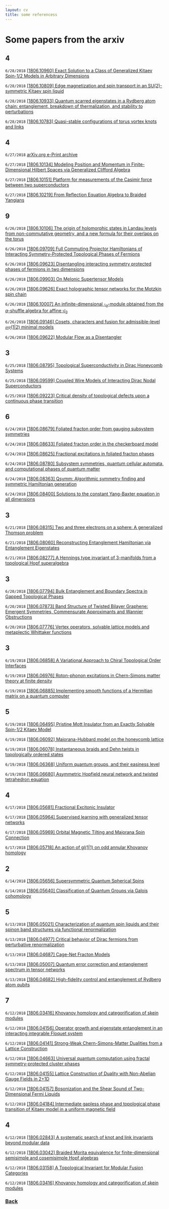 ```yaml
---
layout: cv
title: some referencess
---
```


# Some papers from the arxiv

## 4 
`6/28/2018` 
 [[1806.10960] Exact Solution to a Class of Generalized Kitaev Spin-$1/2$ Models in Arbitrary Dimensions](https://arxiv.org/abs/1806.10960) 
 

`6/28/2018` 
 [[1806.10809] Edge magnetization and spin transport in an SU(2)-symmetric Kitaev spin liquid](https://arxiv.org/abs/1806.10809) 
 

`6/28/2018` 
 [[1806.10933] Quantum scarred eigenstates in a Rydberg atom chain: entanglement, breakdown of thermalization, and stability to perturbations](https://arxiv.org/abs/1806.10933) 
 

`6/28/2018` 
 [[1806.10783] Quasi-stable configurations of torus vortex knots and links](https://arxiv.org/abs/1806.10783) 
 

## 4 
`6/27/2018` 
 [arXiv.org e-Print archive](https://arxiv.org/) 
 

`6/27/2018` 
 [[1806.10134] Modeling Position and Momentum in Finite-Dimensional Hilbert Spaces via Generalized Clifford Algebra](https://arxiv.org/abs/1806.10134) 
 

`6/27/2018` 
 [[1806.10151] Platform for measurements of the Casimir force between two superconductors](https://arxiv.org/abs/1806.10151) 
 

`6/27/2018` 
 [[1806.10219] From Reflection Equation Algebra to Braided Yangians](https://arxiv.org/abs/1806.10219) 
 

## 9 
`6/26/2018` 
 [[1806.10106] The origin of holomorphic states in Landau levels from non-commutative geometry, and a new formula for their overlaps on the torus](https://arxiv.org/abs/1806.10106) 
 

`6/26/2018` 
 [[1806.09709] Full Commuting Projector Hamiltonians of Interacting Symmetry-Protected Topological Phases of Fermions](https://arxiv.org/abs/1806.09709) 
 

`6/26/2018` 
 [[1806.09623] Disentangling interacting symmetry protected phases of fermions in two dimensions](https://arxiv.org/abs/1806.09623) 
 

`6/26/2018` 
 [[1806.09903] On Melonic Supertensor Models](https://arxiv.org/abs/1806.09903) 
 

`6/26/2018` 
 [[1806.09626] Exact holographic tensor networks for the Motzkin spin chain](https://arxiv.org/abs/1806.09626) 
 

`6/26/2018` 
 [[1806.10007] An infinite-dimensional $\square_q$-module obtained from the $q$-shuffle algebra for affine $\mathfrak{sl}_2$](https://arxiv.org/abs/1806.10007) 
 

`6/26/2018` 
 [[1806.09146] Cosets, characters and fusion for admissible-level $\mathfrak{osp}(1 \vert 2)$ minimal models](https://arxiv.org/abs/1806.09146) 
 

`6/26/2018` 
 [[1806.09622] Modular Flow as a Disentangler](https://arxiv.org/abs/1806.09622) 
 

## 3 
`6/25/2018` 
 [[1806.08795] Topological Superconductivity in Dirac Honeycomb Systems](https://arxiv.org/abs/1806.08795) 
 

`6/25/2018` 
 [[1806.09599] Coupled Wire Models of Interacting Dirac Nodal Superconductors](https://arxiv.org/abs/1806.09599) 
 

`6/25/2018` 
 [[1806.09223] Critical density of topological defects upon a continuous phase transition](https://arxiv.org/abs/1806.09223) 
 

## 6 
`6/24/2018` 
 [[1806.08679] Foliated fracton order from gauging subsystem symmetries](https://arxiv.org/abs/1806.08679) 
 

`6/24/2018` 
 [[1806.08633] Foliated fracton order in the checkerboard model](https://arxiv.org/abs/1806.08633) 
 

`6/24/2018` 
 [[1806.08625] Fractional excitations in foliated fracton phases](https://arxiv.org/abs/1806.08625) 
 

`6/24/2018` 
 [[1806.08780] Subsystem symmetries, quantum cellular automata, and computational phases of quantum matter](https://arxiv.org/abs/1806.08780) 
 

`6/24/2018` 
 [[1806.08363] Qsymm: Algorithmic symmetry finding and symmetric Hamiltonian generation](https://arxiv.org/abs/1806.08363) 
 

`6/24/2018` 
 [[1806.08400] Solutions to the constant Yang-Baxter equation in all dimensions](https://arxiv.org/abs/1806.08400) 
 

## 3 
`6/21/2018` 
 [[1806.08315] Two and three electrons on a sphere: A generalized Thomson problem](https://arxiv.org/abs/1806.08315) 
 

`6/21/2018` 
 [[1806.08060] Reconstructing Entanglement Hamiltonian via Entanglement Eigenstates](https://arxiv.org/abs/1806.08060) 
 

`6/21/2018` 
 [[1806.08277] A Hennings type invariant of $3$-manifolds from a topological Hopf superalgebra](https://arxiv.org/abs/1806.08277) 
 

## 3 
`6/20/2018` 
 [[1806.07794] Bulk Entanglement and Boundary Spectra in Gapped Topological Phases](https://arxiv.org/abs/1806.07794) 
 

`6/20/2018` 
 [[1806.07873] Band Structure of Twisted Bilayer Graphene: Emergent Symmetries, Commensurate Approximants and Wannier Obstructions](https://arxiv.org/abs/1806.07873) 
 

`6/20/2018` 
 [[1806.07776] Vertex operators, solvable lattice models and metaplectic Whittaker functions](https://arxiv.org/abs/1806.07776) 
 

## 3 
`6/19/2018` 
 [[1806.06858] A Variational Approach to Chiral Topological Order Interfaces](https://arxiv.org/abs/1806.06858) 
 

`6/19/2018` 
 [[1806.06976] Roton-phonon excitations in Chern-Simons matter theory at finite density](https://arxiv.org/abs/1806.06976) 
 

`6/19/2018` 
 [[1806.06885] Implementing smooth functions of a Hermitian matrix on a quantum computer](https://arxiv.org/abs/1806.06885) 
 

## 5 
`6/19/2018` 
 [[1806.06495] Pristine Mott Insulator from an Exactly Solvable Spin-1/2 Kitaev Model](https://arxiv.org/abs/1806.06495) 
 

`6/19/2018` 
 [[1806.06092] Majorana-Hubbard model on the honeycomb lattice](https://arxiv.org/abs/1806.06092) 
 

`6/19/2018` 
 [[1806.06078] Instantaneous braids and Dehn twists in topologically ordered states](https://arxiv.org/abs/1806.06078) 
 

`6/19/2018` 
 [[1806.06368] Uniform quantum groups, and their easiness level](https://arxiv.org/abs/1806.06368) 
 

`6/19/2018` 
 [[1806.06680] Asymmetric Hopfield neural network and twisted tetrahedron equation](https://arxiv.org/abs/1806.06680) 
 

## 4 
`6/17/2018` 
 [[1806.05681] Fractional Excitonic Insulator](https://arxiv.org/abs/1806.05681) 
 

`6/17/2018` 
 [[1806.05964] Supervised learning with generalized tensor networks](https://arxiv.org/abs/1806.05964) 
 

`6/17/2018` 
 [[1806.05969] Orbital Magnetic Tilting and Majorana Spin Connection](https://arxiv.org/abs/1806.05969) 
 

`6/17/2018` 
 [[1806.05718] An action of gl(1|1) on odd annular Khovanov homology](https://arxiv.org/abs/1806.05718) 
 
 
## 2 
`6/14/2018` 
 [[1806.05656] Supersymmetric Quantum Spherical Spins](https://arxiv.org/abs/1806.05656) 
 

`6/14/2018` 
 [[1806.05640] Classification of Quantum Groups via Galois cohomology](https://arxiv.org/abs/1806.05640) 
 

## 5 
`6/13/2018` 
 [[1806.05021] Characterization of quantum spin liquids and their spinon band structures via functional renormalization](https://arxiv.org/abs/1806.05021) 
 

`6/13/2018` 
 [[1806.04977] Critical behavior of Dirac fermions from perturbative renormalization](https://arxiv.org/abs/1806.04977) 
 

`6/13/2018` 
 [[1806.04687] Cage-Net Fracton Models](https://arxiv.org/abs/1806.04687) 
 

`6/13/2018` 
 [[1806.05007] Quantum error correction and entanglement spectrum in tensor networks](https://arxiv.org/abs/1806.05007) 
 

`6/13/2018` 
 [[1806.04682] High-fidelity control and entanglement of Rydberg atom qubits](https://arxiv.org/abs/1806.04682) 
 

## 7 
`6/12/2018` 
 [[1806.03416] Khovanov homology and categorification of skein modules](https://arxiv.org/abs/1806.03416) 
 

`6/12/2018` 
 [[1806.04156] Operator growth and eigenstate entanglement in an interacting integrable Floquet system](https://arxiv.org/abs/1806.04156) 
 

`6/12/2018` 
 [[1806.04141] Strong-Weak Chern-Simons-Matter Dualities from a Lattice Construction](https://arxiv.org/abs/1806.04141) 
 

`6/12/2018` 
 [[1806.04663] Universal quantum computation using fractal symmetry-protected cluster phases](https://arxiv.org/abs/1806.04663) 
 

`6/12/2018` 
 [[1806.04155] Lattice Construction of Duality with Non-Abelian Gauge Fields in 2+1D](https://arxiv.org/abs/1806.04155) 
 

`6/12/2018` 
 [[1806.04157] Bosonization and the Shear Sound of Two-Dimensional Fermi Liquids](https://arxiv.org/abs/1806.04157) 
 

`6/12/2018` 
 [[1806.04184] Intermediate gapless phase and topological phase transition of Kitaev model in a uniform magnetic field](https://arxiv.org/abs/1806.04184) 
 

## 4 
`6/12/2018` 
 [[1806.02843] A systematic search of knot and link invariants beyond modular data](https://arxiv.org/abs/1806.02843) 
 

`6/12/2018` 
 [[1806.03042] Braided Morita equivalence for finite-dimensional semisimple and cosemisimple Hopf algebras](https://arxiv.org/abs/1806.03042) 
 

`6/12/2018` 
 [[1806.03158] A Topological Invariant for Modular Fusion Categories](https://arxiv.org/abs/1806.03158) 
 

`6/12/2018` 
 [[1806.03416] Khovanov homology and categorification of skein modules](https://arxiv.org/abs/1806.03416) 
 
 
### [Back](./)
